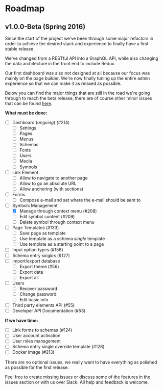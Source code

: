 Roadmap
=======

v1.0.0-Beta (Spring 2016)
-------------------------

Since the start of the project we've been through some major refactors in
order to achieve the desired stack and experience to finally have a first stable
release.

We've changed from a RESTful API into a GraphQL API, while also changing the data
architecture in the front end to include Redux.

Our first dashboard was also not designed at all because our focus was mainly on
the page builder. We're now finally tuning up the entire admin experience
so that we can make it as relaxed as possible.

Below you can find the major things that are still in the road we're going through to
reach the beta release, there are of course other minor issues that can be found
[here](https://github.com/relax/relax/milestones/1.0.0-Beta).

**What must be done:**
- [ ] Dashboard (*ongoing*) (#214)
  - [ ] Settings
  - [ ] Pages
  - [ ] Menus
  - [ ] Schemas
  - [ ] Fonts
  - [ ] Users
  - [ ] Media
  - [ ] Symbols
- [ ] Link Element
  - [ ] Allow to navigate to another page
  - [ ] Allow to go an absolute URL
  - [ ] Allow anchoring (with sections)
- [ ] Forms
  - [ ] Compose e-mail and set where the e-mail should be sent to
- [ ] Symbols Management
  - [x] Manage through context menu (#208)
  - [ ] Edit symbol content (#209)
  - [ ] Delete symbol through context menu
- [ ] Page Templates (#133)
  - [ ] Save page as template
  - [ ] Use template as a schema *single* template
  - [ ] Use template as a starting point to a page
- [ ] Input option types (#158)
- [ ] Schema entry *singles* (#127)
- [ ] Import/export database
  - [ ] Export theme (#56)
  - [ ] Export data
  - [ ] Export all
- [ ] Users
  - [ ] Recover password
  - [ ] Change password
  - [ ] Edit basic info
- [ ] Third party elements API (#55)
- [ ] Developer API Documentation (#53)

**If we have time:**
- [ ] Link forms to schemas (#124)
- [ ] User account activation
- [ ] User roles management
- [ ] Schema entry single override template (#128)
- [ ] Docker image (#213)

There are no optional issues, we really want to have everything as polished as
possible for the first release.

Feel free to create missing issues or discuss some of the features in the issues
section or with us over Slack. All help and feedback is welcome.
